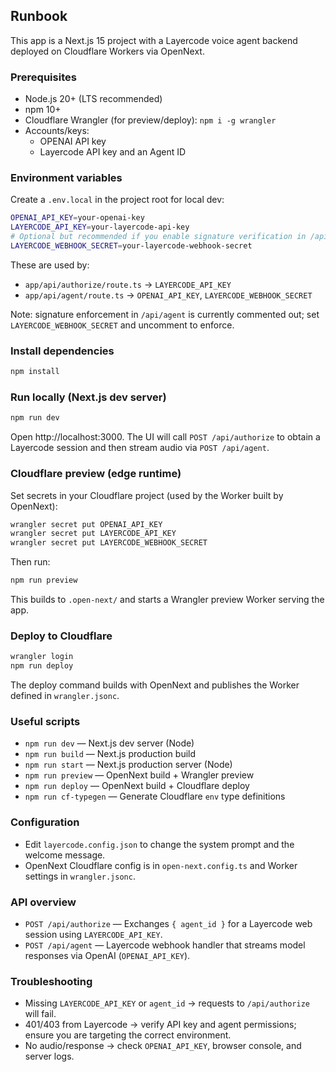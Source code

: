 ## Runbook

This app is a Next.js 15 project with a Layercode voice agent backend deployed on Cloudflare Workers via OpenNext.

### Prerequisites

- Node.js 20+ (LTS recommended)
- npm 10+
- Cloudflare Wrangler (for preview/deploy): `npm i -g wrangler`
- Accounts/keys:
  - OPENAI API key
  - Layercode API key and an Agent ID

### Environment variables

Create a `.env.local` in the project root for local dev:

```bash
OPENAI_API_KEY=your-openai-key
LAYERCODE_API_KEY=your-layercode-api-key
# Optional but recommended if you enable signature verification in /api/agent
LAYERCODE_WEBHOOK_SECRET=your-layercode-webhook-secret
```

These are used by:
- `app/api/authorize/route.ts` → `LAYERCODE_API_KEY`
- `app/api/agent/route.ts` → `OPENAI_API_KEY`, `LAYERCODE_WEBHOOK_SECRET`

Note: signature enforcement in `/api/agent` is currently commented out; set `LAYERCODE_WEBHOOK_SECRET` and uncomment to enforce.

### Install dependencies

```bash
npm install
```

### Run locally (Next.js dev server)

```bash
npm run dev
```

Open http://localhost:3000. The UI will call `POST /api/authorize` to obtain a Layercode session and then stream audio via `POST /api/agent`.

### Cloudflare preview (edge runtime)

Set secrets in your Cloudflare project (used by the Worker built by OpenNext):

```bash
wrangler secret put OPENAI_API_KEY
wrangler secret put LAYERCODE_API_KEY
wrangler secret put LAYERCODE_WEBHOOK_SECRET
```

Then run:

```bash
npm run preview
```

This builds to `.open-next/` and starts a Wrangler preview Worker serving the app.

### Deploy to Cloudflare

```bash
wrangler login
npm run deploy
```

The deploy command builds with OpenNext and publishes the Worker defined in `wrangler.jsonc`.

### Useful scripts

- `npm run dev` — Next.js dev server (Node)
- `npm run build` — Next.js production build
- `npm run start` — Next.js production server (Node)
- `npm run preview` — OpenNext build + Wrangler preview
- `npm run deploy` — OpenNext build + Cloudflare deploy
- `npm run cf-typegen` — Generate Cloudflare `env` type definitions

### Configuration

- Edit `layercode.config.json` to change the system prompt and the welcome message.
- OpenNext Cloudflare config is in `open-next.config.ts` and Worker settings in `wrangler.jsonc`.

### API overview

- `POST /api/authorize` — Exchanges `{ agent_id }` for a Layercode web session using `LAYERCODE_API_KEY`.
- `POST /api/agent` — Layercode webhook handler that streams model responses via OpenAI (`OPENAI_API_KEY`).

### Troubleshooting

- Missing `LAYERCODE_API_KEY` or `agent_id` → requests to `/api/authorize` will fail.
- 401/403 from Layercode → verify API key and agent permissions; ensure you are targeting the correct environment.
- No audio/response → check `OPENAI_API_KEY`, browser console, and server logs.

